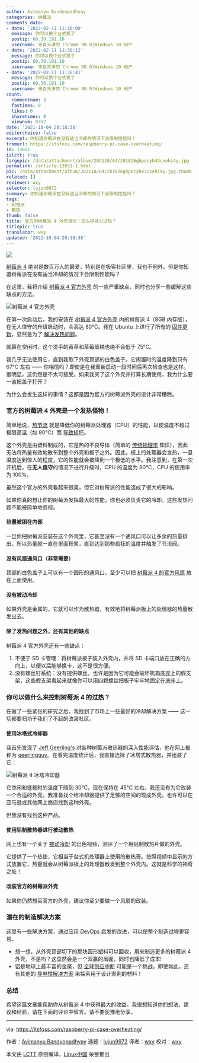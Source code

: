 ```yaml
---
author: Avimanyu Bandyopadhyay
categories: 树莓派
comments_data:
- date: '2022-02-11 11:36:09'
  message: 你可以换个台式机了
  postip: 60.30.191.10
  username: 来自天津的 Chrome 98.0|Windows 10 用户
- date: '2022-02-11 11:36:12'
  message: 你可以换个台式机了
  postip: 60.30.191.10
  username: 来自天津的 Chrome 98.0|Windows 10 用户
- date: '2022-02-11 11:36:41'
  message: 你可以换个台式机了
  postip: 60.30.191.10
  username: 来自天津的 Chrome 98.0|Windows 10 用户
count:
  commentnum: 3
  favtimes: 0
  likes: 0
  sharetimes: 0
  viewnum: 8352
date: '2021-10-04 20:18:38'
editorchoice: false
excerpt: 你知道树莓派在没有适当冷却的情况下会限制性能吗？
fromurl: https://itsfoss.com/raspberry-pi-case-overheating/
id: 13851
islctt: true
largepic: /data/attachment/album/202110/04/201826ghpecyb43cxehi4y.jpg
permalink: /article-13851-1.html
pic: /data/attachment/album/202110/04/201826ghpecyb43cxehi4y.jpg.thumb.jpg
related: []
reviewer: wxy
selector: lujun9972
summary: 你知道树莓派在没有适当冷却的情况下会限制性能吗？
tags:
- 树莓派
- 散热
thumb: false
title: 官方的树莓派 4 外壳很烂！怎么样减少过热？
titlepic: true
translator: wxy
updated: '2021-10-04 20:18:38'
---
```


![](/data/attachment/album/202110/04/201826ghpecyb43cxehi4y.jpg)


[树莓派 4](https://itsfoss.com/raspberry-pi-4/) 绝对是数百万人的最爱，特别是在极客社区里，我也不例外。但是你知道树莓派在没有适当冷却的情况下会限制性能吗？


在这里，我将介绍 [树莓派 4 官方外壳](https://www.raspberrypi.org/products/raspberry-pi-4-case/) 的一些严重缺点，同时也分享一些缓解这些缺点的方法。


![树莓派 4 官方外壳](/data/attachment/album/202110/04/201838f5q4qu4bjo9pu55o.jpg)


在第一次启动后，我的安装在 [树莓派 4 官方外壳](https://www.raspberrypi.org/products/raspberry-pi-4-case/) 内的树莓派 4（8GB 内存版），在无人值守的升级启动时，会高达 80℃。我在 Ubuntu 上进行了所有的 [固件更新](https://www.einfochips.com/blog/understanding-firmware-updates-the-whats-whys-and-hows/)，显然是为了 [解决发热问题](https://www.seeedstudio.com/blog/2019/11/29/raspberry-pi-4-firmware-update-pi-4-now-runs-cooler-than-ever/)。


就算在空闲时，这个烫手的香草和草莓蛋糕也绝不会低于 75℃。


我几乎无法使用它，直到我取下外壳顶部的白色盖子。它闲置时的温度降到只有 67℃ 左右 —— 你相信吗？即使是在我重新启动一段时间后再次检查也是这样。很明显，这仍然是不太可接受。如果我买了这个外壳并打算长期使用，我为什么要一直把盖子打开？


为什么会发生这样的事情？这都是因为官方的树莓派外壳的设计非常糟糕。


### 官方的树莓派 4 外壳是一个发热怪物！


简单地说，[热节流](https://www.pcmag.com/encyclopedia/term/thermal-throttling) 就是降低你的树莓派处理器（CPU）的性能，以使温度不超过极限高温（如 80℃）而 [导致损坏](https://www.pcgamer.com/cpu-temperature-overheat/)。


这个外壳是由塑料制成的，它是热的不良导体（简单的 [传统物理学](https://thermtest.com/stay-colder-for-longer-in-a-container-made-of-plastic-or-metal) 知识），因此无法将热量有效地散布到整个外壳和板子之外。因此，板上的处理器会发热，一旦温度达到惊人的程度，它的性能就会被降到一个极低的水平。我注意到，在第一次开机后，在**无人值守**的情况下进行升级时，CPU 的温度为 80℃，CPU 的使用率为 100%。


虽然这个官方的外壳看起来很美，但它对树莓派的性能造成了很大的影响。


如果你真的想让你的树莓派发挥最大的性能，你也必须负责它的冷却。这些发热问题不能被简单地忽视。


#### 热量被困在内部


一旦你把树莓派安装在这个外壳里，它甚至没有一个通风口可以让多余的热量排出。所以热量就一直在里面积累，直到达到那些疯狂的温度并触发了节流阀。


#### 没有风扇通风口（非常需要）


顶部的白色盖子上可以有一个圆形的通风口，至少可以把 [树莓派 4 的官方风扇](https://www.raspberrypi.org/products/raspberry-pi-4-case-fan/) 放在上面使用。


#### 没有被动冷却


如果外壳是金属的，它就可以作为散热器，有效地将树莓派板上的处理器的热量散发出去。


#### 除了发热问题之外，还有其他的缺点


树莓派 4 官方外壳还有一些缺点：


1. 不便于 SD 卡管理：将树莓派板子装入外壳内，并将 SD 卡端口放在正确的方向上，以便以后能够换卡，这不是很方便。
2. 没有螺丝钉系统：没有提供螺丝，也许是因为它可能会破坏机箱底座上的假支架，这些假支架看起来就像你可以用四颗螺丝把板子牢牢地固定在底座上。


### 你可以做什么来控制树莓派 4 的过热？


在做了一些紧张的研究之后，我找到了市场上一些最好的冷却解决方案 —— 这一切都要归功于我们了不起的改装社区。


#### 使用冰塔式冷却器


我首先发现了 [Jeff Geerling's](https://www.jeffgeerling.com/blog/2019/best-way-keep-your-cool-running-raspberry-pi-4) 对各种树莓派散热器的深入性能评估，他在网上被称为 [geerlingguy](https://www.jeffgeerling.com/about)。在看完温度统计后，我直接选择了冰塔式散热器，并组装了它：


![树莓派 4 冰塔冷却器](/data/attachment/album/202110/04/201839y6xjqj7l1vc5qlre.jpg)


它空闲和低载时的温度下降到 30℃，现在保持在 45℃ 左右。我还没有为它改装一个合适的外壳。我准备找个给冷却器提供了足够的空间的现成外壳。也许可以在亚马逊或其他网上商店找到这种外壳。


但我没有找到这种产品。


#### 使用铝制散热器进行被动散热


网上也有一个关于 [被动冷却](https://buildabroad.org/2016/11/05/passive-cooling/) 的出色视频，测评了一个用铝制散热片做的外壳。


它提供了一个热垫，它相当于台式机处理器上使用的散热膏。按照视频中显示的方式放置它，热量就会从树莓派板上的处理器散发到整个外壳内。这就是科学的神奇之处！


#### 改装官方的树莓派外壳


如果你仍然想买官方的外壳，建议你至少要做一个风扇的改装。


### 潜在的制造解决方案


这里有一些解决方案，通过应用 [DevOps](https://linuxhandbook.com/what-is-devops/) 启发的改进，可以使整个制造过程更容易。


* 想一想，从外壳顶部切下的那块圆形塑料可以回收，用来制造更多的树莓派 4 外壳，不是吗？这显然会是一个双赢的局面，同时也降低了成本!
* 铝是地球上最丰富的金属，但 [全球供应中断](https://www.reuters.com/article/global-metals-idUSL1N2Q90GA) 可能是一个挑战。即使如此，还有其他的 [导电性解决方案](https://news.mit.edu/2018/engineers-turn-plastic-insulator-heat-conductor-0330) 来探索用于设计案例的材料！


### 总结


希望这篇文章能帮助你从树莓派 4 中获得最大的收益。我很想知道你的想法、建议和经验，请在下面的评论中留言。请不要犹豫地分享。




---


via: <https://itsfoss.com/raspberry-pi-case-overheating/>


作者：[Avimanyu Bandyopadhyay](https://itsfoss.com/author/avimanyu/) 选题：[lujun9972](https://github.com/lujun9972) 译者：[wxy](https://github.com/wxy) 校对：[wxy](https://github.com/wxy)


本文由 [LCTT](https://github.com/LCTT/TranslateProject) 原创编译，[Linux中国](https://linux.cn/) 荣誉推出
